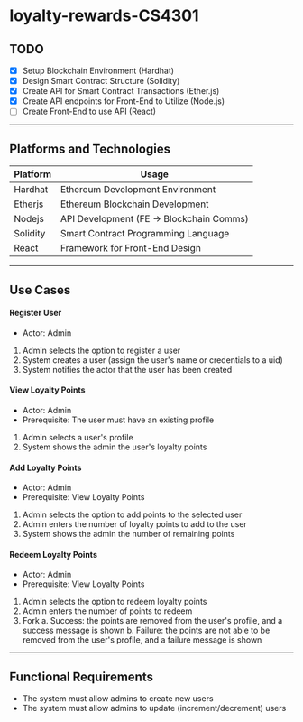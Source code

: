 # loyalty-rewards-CS4301

## TODO

- [X] Setup Blockchain Environment (Hardhat)
- [X] Design Smart Contract Structure (Solidity)
- [X] Create API for Smart Contract Transactions (Ether.js)
- [X] Create API endpoints for Front-End to Utilize (Node.js)
- [ ] Create Front-End to use API (React)

---

## Platforms and Technologies
| Platform | Usage |
| --- | --- |
| Hardhat | Ethereum Development Environment |
| Etherjs | Ethereum Blockchain Development |
| Nodejs | API Development (FE -> Blockchain Comms) |
| Solidity | Smart Contract Programming Language |
| React | Framework for Front-End Design |

---

## Use Cases

#### Register User
- Actor: Admin
1. Admin selects the option to register a user
2. System creates a user (assign the user's name or credentials to a uid)
3. System notifies the actor that the user has been created

#### View Loyalty Points
- Actor: Admin 
- Prerequisite: The user must have an existing profile
1. Admin selects a user's profile
2. System shows the admin the user's loyalty points

#### Add Loyalty Points
- Actor: Admin
- Prerequisite: View Loyalty Points
1. Admin selects the option to add points to the selected user
2. Admin enters the number of loyalty points to add to the user
3. System shows the admin the number of remaining points

#### Redeem Loyalty Points
- Actor: Admin
- Prerequisite: View Loyalty Points
1. Admin selects the option to redeem loyalty points
2. Admin enters the number of points to redeem
3. Fork
    a. Success: the points are removed from the user's profile, and a success message is shown
    b. Failure: the points are not able to be removed from the user's profile, and a failure message is shown

---

## Functional Requirements

- The system must allow admins to create new users
- The system must allow admins to update (increment/decrement) users